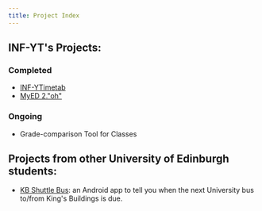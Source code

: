 ```yaml
---
title: Project Index
---
```


INF-YT's Projects:
------------------

### Completed

* [INF-YTimetab](http://timetab.inf-yt.org.uk)
* [MyED 2."oh"](http://inf-yt.org.uk/ilw)

### Ongoing

* Grade-comparison Tool for Classes


Projects from other University of Edinburgh students:
-----------------------------------------------------

* [KB Shuttle Bus](https://play.google.com/store/apps/details?id=com.uni.kbshuttlebus):
    an Android app to tell you when the next University bus to/from King's Buildings
    is due.

